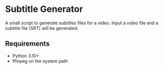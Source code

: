 # Subtitle Generator
A small script to  generate subtitles files for a video.
Input a video file and a subtitle file (SRT) will be generated.

## Requirements
- Python 3.10+
- ffmpeg on the system path